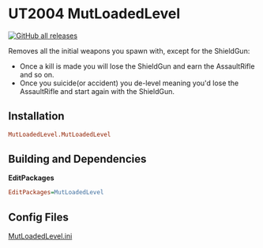 # UT2004 MutLoadedLevel

[![GitHub all releases](https://img.shields.io/github/downloads/EliotVU/UT2004-MutLoadedLevel/total)](https://github.com/EliotVU/UT2004-MutLoadedLevel/releases)

Removes all the initial weapons you spawn with, except for the ShieldGun:

- Once a kill is made you will lose the ShieldGun and earn the AssaultRifle and so on.
- Once you suicide(or accident) you de-level meaning you'd lose the AssaultRifle and start again with the ShieldGun.

## Installation

```ini
MutLoadedLevel.MutLoadedLevel
```

## Building and Dependencies

**EditPackages**

```ini
EditPackages=MutLoadedLevel
```

## Config Files

[MutLoadedLevel.ini](Configs/MutLoadedLevel.ini)
